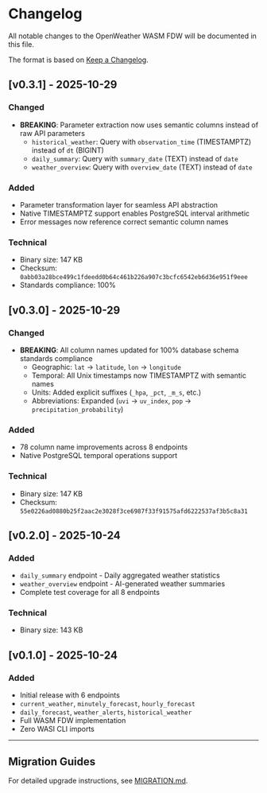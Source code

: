 # Changelog

All notable changes to the OpenWeather WASM FDW will be documented in this file.

The format is based on [Keep a Changelog](https://keepachangelog.com/en/1.0.0/).

## [v0.3.1] - 2025-10-29

### Changed
- **BREAKING**: Parameter extraction now uses semantic columns instead of raw API parameters
  - `historical_weather`: Query with `observation_time` (TIMESTAMPTZ) instead of `dt` (BIGINT)
  - `daily_summary`: Query with `summary_date` (TEXT) instead of `date`
  - `weather_overview`: Query with `overview_date` (TEXT) instead of `date`

### Added
- Parameter transformation layer for seamless API abstraction
- Native TIMESTAMPTZ support enables PostgreSQL interval arithmetic
- Error messages now reference correct semantic column names

### Technical
- Binary size: 147 KB
- Checksum: `0abb03a28bce499c1fdeedd0b64c461b226a907c3bcfc6542eb6d36e951f9eee`
- Standards compliance: 100%

## [v0.3.0] - 2025-10-29

### Changed
- **BREAKING**: All column names updated for 100% database schema standards compliance
  - Geographic: `lat` → `latitude`, `lon` → `longitude`
  - Temporal: All Unix timestamps now TIMESTAMPTZ with semantic names
  - Units: Added explicit suffixes (`_hpa`, `_pct`, `_m_s`, etc.)
  - Abbreviations: Expanded (`uvi` → `uv_index`, `pop` → `precipitation_probability`)

### Added
- 78 column name improvements across 8 endpoints
- Native PostgreSQL temporal operations support

### Technical
- Binary size: 147 KB
- Checksum: `55e0226ad0880b25f2aac2e3028f3ce6987f33f91575afd6222537af3b5c8a31`

## [v0.2.0] - 2025-10-24

### Added
- `daily_summary` endpoint - Daily aggregated weather statistics
- `weather_overview` endpoint - AI-generated weather summaries
- Complete test coverage for all 8 endpoints

### Technical
- Binary size: 143 KB

## [v0.1.0] - 2025-10-24

### Added
- Initial release with 6 endpoints
- `current_weather`, `minutely_forecast`, `hourly_forecast`
- `daily_forecast`, `weather_alerts`, `historical_weather`
- Full WASM FDW implementation
- Zero WASI CLI imports

---

## Migration Guides

For detailed upgrade instructions, see [MIGRATION.md](MIGRATION.md).
